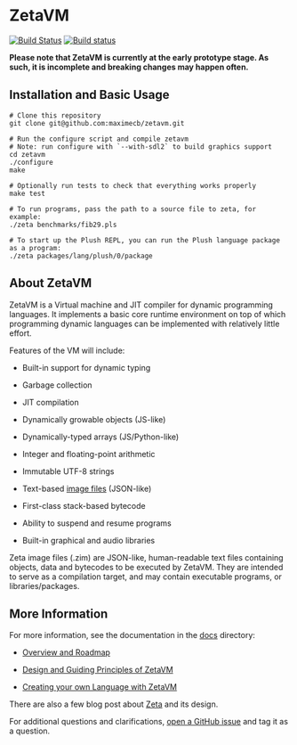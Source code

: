 # ZetaVM

[![Build Status](https://travis-ci.org/zetavm/zetavm.svg?branch=master)](https://travis-ci.org/zetavm/zetavm) [![Build status](https://ci.appveyor.com/api/projects/status/a99mx86i78vjmgln?svg=true)](https://ci.appveyor.com/project/maximecb/zetavm)

**Please note that ZetaVM is currently at the early prototype stage. As such,
it is incomplete and breaking changes may happen often.**

## Installation and Basic Usage

```
# Clone this repository
git clone git@github.com:maximecb/zetavm.git

# Run the configure script and compile zetavm
# Note: run configure with `--with-sdl2` to build graphics support
cd zetavm
./configure
make

# Optionally run tests to check that everything works properly
make test

# To run programs, pass the path to a source file to zeta, for example:
./zeta benchmarks/fib29.pls

# To start up the Plush REPL, you can run the Plush language package as a program:
./zeta packages/lang/plush/0/package
```

## About ZetaVM

ZetaVM is a Virtual machine and JIT compiler for dynamic programming languages.
It implements a basic core runtime environment on top of which programming
dynamic languages can be implemented with relatively little effort.

Features of the VM will include:

- Built-in support for dynamic typing

- Garbage collection

- JIT compilation

- Dynamically growable objects (JS-like)

- Dynamically-typed arrays (JS/Python-like)

- Integer and floating-point arithmetic

- Immutable UTF-8 strings

- Text-based [image files](/tests/vm/ex_image.zim) (JSON-like)

- First-class stack-based bytecode

- Ability to suspend and resume programs

- Built-in graphical and audio libraries

Zeta image files (.zim) are JSON-like, human-readable text files containing
objects, data and bytecodes to be executed by ZetaVM.
They are intended to serve as a compilation target, and may contain
executable programs, or libraries/packages.

## More Information

For more information, see the documentation in the [docs](docs) directory:

- [Overview and Roadmap](docs/roadmap.md)

- [Design and Guiding Principles of ZetaVM](docs/design.md)

- [Creating your own Language with ZetaVM](docs/new_language.md)

There are also a few blog post about [Zeta](https://pointersgonewild.com/category/zeta/) and its design.

For additional questions and clarifications, [open a GitHub issue](https://github.com/maximecb/zetavm/issues) and tag it as a question.
